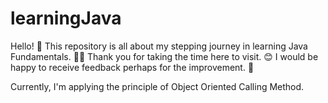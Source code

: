 # learningJava

Hello! 👋
This repository is all about my stepping journey in learning Java Fundamentals. 👩‍💻
Thank you for taking the time here to visit. 😊
I would be happy to receive feedback perhaps for the improvement. 🤞

Currently, I'm applying the principle of Object Oriented Calling Method.

